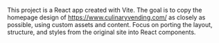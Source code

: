 <!-- Use this file to provide workspace-specific custom instructions to Copilot. For more details, visit https://code.visualstudio.com/docs/copilot/copilot-customization#_use-a-githubcopilotinstructionsmd-file -->

This project is a React app created with Vite. The goal is to copy the homepage design of https://www.culinaryvending.com/ as closely as possible, using custom assets and content. Focus on porting the layout, structure, and styles from the original site into React components.
